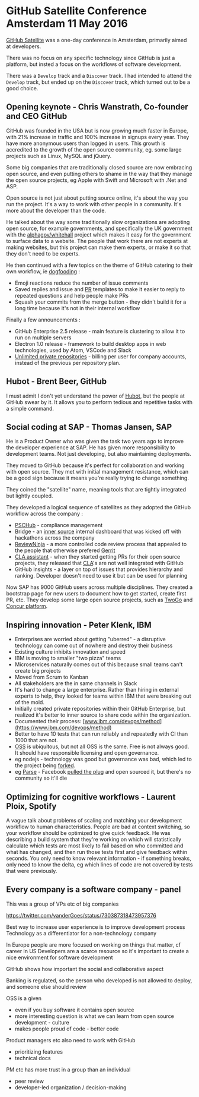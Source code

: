 # GitHub Satellite Conference Amsterdam 11 May 2016

[GitHub Satellite](http://githubuniverse.com/satellite/)
was a one-day conference in Amsterdam, primarily aimed at developers.

There was no focus on any specific technology since GitHub is just a platform,
but insted a focus on the workflows of software development.

There was a `Develop` track and a `Discover` track.
I had intended to attend the `Develop` track, but ended up on the `Discover` track,
which turned out to be a good choice.

## Opening keynote - Chris Wanstrath, Co-founder and CEO GitHub

GitHub was founded in the USA but is now growing much faster in Europe,
with 21% increase in traffic and 100% increase in signups every year.
They have more anonymous users than logged in users.
This growth is accredited to the growth of the open source community,
eg. some large projects such as Linux, MySQL and jQuery.

Some big companies that are traditionally closed source are now embracing open source,
and even putting others to shame in the way that they manage the open source projects,
eg Apple with Swift and Microsoft with .Net and ASP.

Open source is not just about putting source online, it's about the way you run the project.
It's a way to work with other people in a community.
It's more about the developer than the code.

He talked about the way some traditionally slow organizations are adopting open source,
for example governments, and specifically the UK government with the
[alphagov/whitehall](https://github.com/alphagov/whitehall) project
which makes it easy for the government to surface data to a website.
The people that work there are not experts at making websites,
but this project can make them experts, or make it so that they don't need to be experts.

He then continued with a few topics on the theme of GitHub catering to their own workflow,
ie [dogfooding](https://en.wikipedia.org/wiki/Eating_your_own_dog_food) :

- Emoji reactions reduce the number of issue comments
- Saved replies and issue and [PR](https://help.github.com/articles/using-pull-requests/)
templates to make it easier to reply to repeated questions and help people make PRs
- Squash your commits from the merge button - they didn't build it for a long time because it's not in their internal workflow

Finally a few announcements :
- GitHub Enterprise 2.5 release - main feature is clustering to allow it to run on multiple servers
- Electron 1.0 release - framework to build desktop apps in web technologies, used by Atom, VSCode and Slack
- [Unlimited private repositories](https://github.com/blog/2164-introducing-unlimited-private-repositories) - billing
per user for company accounts, instead of the previous per repository plan.

## Hubot - Brent Beer, GitHub

I must admit I don't yet understand the power of
[Hubot](https://hubot.github.com/docs/),
but the people at GitHub swear by it.
It allows you to perform tedious and repetitive tasks with a simple command.

## Social coding at SAP - Thomas Jansen, SAP

He is a Product Owner who was given the task two years ago to improve the developer experience at SAP.
He has given more responsibility to development teams.
Not just developing, but also maintaining deployments.

They moved to GitHub because it's perfect for collaboration and working with open source.
They met with initial management resistance,
which can be a good sign because it means you're really trying to change something.

They coined the "satellite" name,
meaning tools that are tightly integrated but lightly coupled.

They developed a logical sequence of satellites as they adopted the GitHub workflow across the company :

- [PSCHub](http://www.rachelreynard.com/pschub/) - compliance management
- Bridge - an [inner source](http://dirkriehle.com/services/inner-source/benefits/platform-development/)
internal dashboard that was kicked off with hackathons across the company
- [ReviewNinja](https://www.review.ninja/) - a more controlled code review process that appealed to the people
that otherwise prefered [Gerrit](https://www.gerritcodereview.com/)
- [CLA assistant](https://cla-assistant.io/) - when they started getting PRs for their open source projects,
they released that [CLA](https://en.wikipedia.org/wiki/Contributor_License_Agreement)'s
are not well integrated with GitHub
- GitHub insights - a layer on top of issues that provides hierarchy and ranking.
Developer doesn't need to use it but can be used for planning

Now SAP has 9000 GitHub users across multiple disciplines.
They created a bootstrap page for new users to document how to get started, create first PR, etc.
They develop some large open source projects, such as
[TwoGo](https://www.sapstore.com/solutions/60051/TwoGo)
and
[Concur platform](https://www.concur.com/).

## Inspiring innovation - Peter Klenk, IBM

- Enterprises are worried about getting "uberred" - a disruptive technology
can come out of nowhere and destroy their business
- Existing culture inhibits innovation and speed
- IBM is moving to smaller "two pizza" teams
- Microservices naturally comes out of this because small teams can't create big projects
- Moved from Scrum to Kanban
- All stakeholders are the in same channels in Slack
- It's hard to change a large enterprise.
Rather than hiring in external experts to help,
they looked for teams within IBM that were breaking out of the mold.
- Initially created private repositories within their GitHub Enterprise,
but realized it's better to inner source to share code within the organization.
- Documented their process: [www.ibm.com/devops/method](https://www.ibm.com/devops/method)
- Better to have 10 tests that can run reliably and repeatedly with CI than 1000 that are not.
- [OSS](https://en.wikipedia.org/wiki/Open-source_software) is ubiquitous, but not all OSS is the same.
Free is not always good. It should have responsible licensing and open governance.
- eg nodejs - technology was good but governance was bad, which led to the project being
[forked](http://anandmanisankar.com/posts/nodejs-iojs-why-the-fork/).
- eg [Parse](http://parse.com/) - Facebook
[pulled the plug](http://blog.parse.com/announcements/moving-on/)
and open sourced it, but there's no community so it'll die

## Optimizing for cognitive workflows - Laurent Ploix, Spotify

A vague talk about problems of scaling and matching your development workflow to human characteristics.
People are bad at context switching, so your workflow should be optimized to give quick feedback.
He was describing a build system that they're working on which will statistically calculate
which tests are most likely to fail based on who committed and what has changed,
and then run those tests first and give feedback within seconds.
You only need to know relevant information - if something breaks, only need to know the delta,
eg which lines of code are not covered by tests that were previously.

## Every company is a software company - panel

This was a group of VPs etc of big companies

https://twitter.com/vanderGoes/status/730387318473957376

Best way to increase user experience is to improve development process
Technology as a differentiator for a non-technology company

In Europe people are more focused on working on things that matter, cf career in US
Developers are a scarce resource so it's important to create a nice environment for software development

GitHub shows how important the social and collaborative aspect

Banking is regulated, so the person who developed is not allowed to deploy, and someone else should review

OSS is a given
- even if you buy software it contains open source
- more interesting question is what we can learn from open source development - culture
- makes people proud of code - better code

Product managers etc also need to work with GitHub
- prioritizing features
- technical docs

PM etc has more trust in a group than an individual
- peer review
- developer-led organization / decision-making
